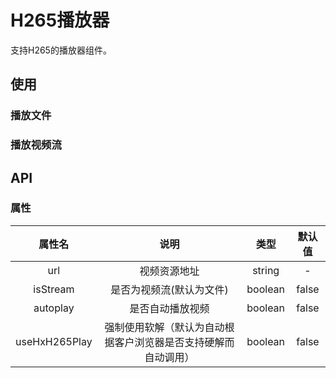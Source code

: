 # H265播放器

支持H265的播放器组件。


## 使用

### 播放文件
<demo src="./h265-player/basic.vue"></demo>

### 播放视频流
<demo src="./h265-player/stream.vue"></demo>

## API

### 属性

| 属性名 | 说明 |  类型  | 默认值 |
| :----: | :--: | :----: | :----: |
| url | 视频资源地址 | string | - |
| isStream | 是否为视频流(默认为文件) | boolean | false |
| autoplay | 是否自动播放视频 | boolean | false |
| useHxH265Play | 强制使用软解（默认为自动根据客户浏览器是否支持硬解而自动调用） | boolean | false |
